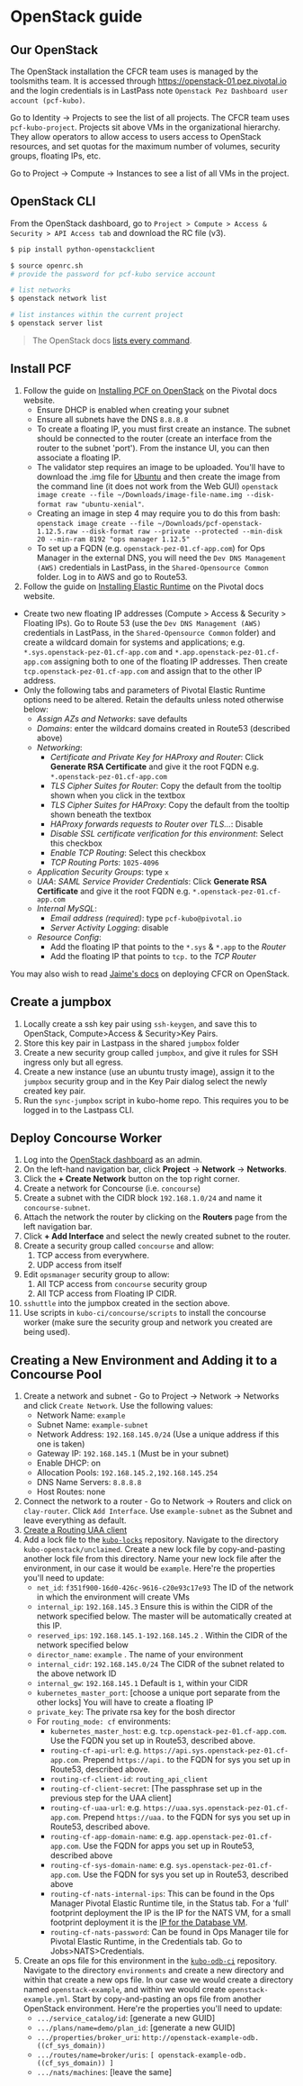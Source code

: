 # OpenStack guide

## Our OpenStack

The OpenStack installation the CFCR team uses is managed by the toolsmiths team. It is accessed through https://openstack-01.pez.pivotal.io and the login credentials is in LastPass note `Openstack Pez Dashboard user account (pcf-kubo)`.

Go to Identity -> Projects to see the list of all projects. The CFCR team uses `pcf-kubo-project`. Projects sit above VMs in the organizational hierarchy. They allow operators to allow access to users access to OpenStack resources, and set quotas for the maximum number of volumes, security groups, floating IPs, etc.

Go to Project -> Compute -> Instances to see a list of all VMs in the project.

## OpenStack CLI

From the OpenStack dashboard, go to `Project > Compute > Access & Security > API Access tab` and download the RC file (v3).

```bash
$ pip install python-openstackclient

$ source openrc.sh
# provide the password for pcf-kubo service account

# list networks
$ openstack network list

# list instances within the current project
$ openstack server list
```

> The OpenStack docs [lists every command](https://docs.openstack.org/python-openstackclient/latest/cli/command-list.html).

## Install PCF

1. Follow the guide on [Installing PCF on OpenStack](https://docs.pivotal.io/pivotalcf/1-12/customizing/openstack.html) on the Pivotal docs website.
   - Ensure DHCP is enabled when creating your subnet
   - Ensure all subnets have the DNS `8.8.8.8`
   - To create a floating IP, you must first create an instance.  The subnet should be connected to the router (create an interface from the router to the subnet 'port').  From the instance UI, you can then associate a floating IP.
   - The validator step requires an image to be uploaded. You'll have to download the .img file for [Ubuntu](https://docs.openstack.org/image-guide/obtain-images.html) and then create the image from the command line (it does not work from the Web GUI) `openstack image create --file ~/Downloads/image-file-name.img --disk-format raw "ubuntu-xenial"`.
   - Creating an image in step 4 may require you to do this from bash: `openstack image create --file ~/Downloads/pcf-openstack-1.12.5.raw --disk-format raw --private --protected --min-disk 20 --min-ram 8192 "ops manager 1.12.5"`
   - To set up a FQDN (e.g. `openstack-pez-01.cf-app.com`) for Ops Manager in the external DNS, you will need the `Dev DNS Management (AWS)` credentials in LastPass, in the `Shared-Opensource Common` folder.  Log in to AWS and go to Route53.
1. Follow the guide on [Installing Elastic Runtime](https://docs.pivotal.io/pivotalcf/1-12/customizing/openstack-er-config.html) on the Pivotal docs website.
  - Create two new floating IP addresses (Compute > Access & Security > Floating IPs).  Go to Route 53 (use the `Dev DNS Management (AWS)` credentials in LastPass, in the `Shared-Opensource Common` folder) and create a wildcard domain for systems and applications; e.g. `*.sys.openstack-pez-01.cf-app.com` and `*.app.openstack-pez-01.cf-app.com` assigning both to one of the floating IP addresses.  Then create `tcp.openstack-pez-01.cf-app.com` and assign that to the other IP address.
  - Only the following tabs and parameters of Pivotal Elastic Runtime options need to be altered.  Retain the defaults unless noted otherwise below:
    - _Assign AZs and Networks_: save defaults
    - _Domains_: enter the wildcard domains created in Route53 (described above)
    - _Networking_:
      - _Certificate and Private Key for HAProxy and Router_: Click __Generate RSA Certificate__ and give it the root FQDN e.g. `*.openstack-pez-01.cf-app.com`
      - _TLS Cipher Suites for Router_: Copy the default from the tooltip shown when you click in the textbox
      - _TLS Cipher Suites for HAProxy_: Copy the default from the tooltip shown beneath the textbox
      - _HAProxy forwards requests to Router over TLS..._: Disable
      - _Disable SSL certificate verification for this environment_: Select this checkbox
      - _Enable TCP Routing_: Select this checkbox
      - _TCP Routing Ports_: `1025-4096`
    - _Application Security Groups_: type `x`
    - _UAA_: _SAML Service Provider Credentials_: Click __Generate RSA Certificate__ and give it the root FQDN e.g. `*.openstack-pez-01.cf-app.com`
    - _Internal MySQL_:
      - _Email address (required)_: type `pcf-kubo@pivotal.io`
      - _Server Activity Logging_: disable
    - _Resource Config_:
      - Add the floating IP that points to the `*.sys` & `*.app` to the _Router_
      - Add the floating IP that points to `tcp.` to the _TCP Router_
      
You may also wish to read [Jaime's docs](https://docs.google.com/document/d/1PCnr4Lf0Y09OhW0yzPerorNrMPZQ7mAzA8vZNPd0oRU/edit#) on deploying CFCR on OpenStack.

## Create a jumpbox

1. Locally create a ssh key pair using `ssh-keygen`, and save this to OpenStack, Compute>Access & Security>Key Pairs.
1. Store this key pair in Lastpass in the shared `jumpbox` folder
1. Create a new security group called `jumpbox`, and give it rules for SSH ingress only but all egress.
1. Create a new instance (use an ubuntu trusty image), assign it to the `jumpbox` security group and in the Key Pair dialog select the newly created key pair.
1. Run the `sync-jumpbox` script in kubo-home repo.  This requires you to be logged in to the Lastpass CLI.

## Deploy Concourse Worker

1. Log into the [OpenStack dashboard](https://openstack-01.pez.pivotal.io) as an admin.
1. On the left-hand navigation bar, click **Project** &rarr; **Network** &rarr; **Networks**.
1. Click the **+ Create Network** button on the top right corner.
1. Create a network for Concourse (i.e. `concourse`)
1. Create a subnet with the CIDR block `192.168.1.0/24` and name it `concourse-subnet`.
1. Attach the network the router by clicking on the **Routers** page from the left navigation bar.
1. Click **+ Add Interface** and select the newly created subnet to the router.
1. Create a security group called `concourse` and allow: 
    1. TCP access from everywhere.
    1. UDP access from itself
1. Edit `opsmanager` security group to allow:
    1. All TCP access from `concourse` security group
    1. All TCP access from Floating IP CIDR.
1. `sshuttle` into the jumpbox created in the section above.
1. Use scripts in `kubo-ci/concourse/scripts` to install the concourse worker (make sure the security group and network you created are being used).

## Creating a New Environment and Adding it to a Concourse Pool

1. Create a network and subnet - Go to Project -> Network -> Networks and click `Create Network`. Use the following values:
    * Network Name:  `example`
    * Subnet Name:  `example-subnet`
    * Network Address: `192.168.145.0/24` (Use a unique address if this one is taken)
    * Gateway IP: `192.168.145.1` (Must be in your subnet)
    * Enable DHCP: on
    * Allocation Pools: `192.168.145.2,192.168.145.254`
    * DNS Name Servers: `8.8.8.8`
    * Host Routes: none
1. Connect the network to a router - Go to Network -> Routers and click on `clay-router`. Click `Add Interface`. Use `example-subnet` as the Subnet and leave everything as default.
1. [Create a Routing UAA client](https://docs-cfcr.cfapps.io/installing/cf-routing/#step-2-create-a-routing-uaa-client)
1. Add a lock file to the [`kubo-locks`](https://github.com/pivotal-cf-experimental/kubo-locks) repository. Navigate to the directory `kubo-openstack/unclaimed`. Create a new lock file by copy-and-pasting another lock file from this directory. Name your new lock file after the environment, in our case it would be `example`. Here're the properties you'll need to update:
    * `net_id`: `f351f900-16d0-426c-9616-c20e93c17e93` The ID of the network in which the environment will create VMs
    * `internal_ip`: `192.168.145.3` Ensure this is within the CIDR of the network specified below.  The master will be automatically created at this IP.
    * `reserved_ips`: `192.168.145.1-192.168.145.2` . Within the CIDR of the network specified below
    * `director_name`: `example` .  The name of your environment
    * `internal_cidr`: `192.168.145.0/24` The CIDR of the subnet related to the above network ID
    * `internal_gw`: `192.168.145.1` Default is `1`, within your CIDR
    * `kubernetes_master_port`: [choose a unique port separate from the other locks] You will have to create a floating IP
    * `private_key`: The private rsa key for the bosh director
    * For `routing_mode: cf` environments:
        * `kubernetes_master_host`: e.g. `tcp.openstack-pez-01.cf-app.com`. Use the FQDN you set up in Route53, described above.
        * `routing-cf-api-url`: e.g. `https://api.sys.openstack-pez-01.cf-app.com`. Prepend `https://api.` to the FQDN for sys you set up in Route53, described above.
        * `routing-cf-client-id`: `routing_api_client`
        * `routing-cf-client-secret`: [The passphrase set up in the previous step for the UAA client]
        * `routing-cf-uaa-url`: e.g. `https://uaa.sys.openstack-pez-01.cf-app.com`. Prepend `https://uaa.` to the FQDN for sys you set up in Route53, described above.
        * `routing-cf-app-domain-name`: e.g. `app.openstack-pez-01.cf-app.com`. Use the FQDN for apps you set up in Route53, described above
        * `routing-cf-sys-domain-name`: e.g. `sys.openstack-pez-01.cf-app.com`. Use the FQDN for sys you set up in Route53, described above
        * `routing-cf-nats-internal-ips`: This can be found in the Ops Manager Pivotal Elastic Runtime tile, in the Status tab. For a 'full' footprint deployment the IP is the IP for the NATS VM, for a small footprint deployment it is the [IP for the Database VM](https://docs.pivotal.io/pivotalcf/1-12/customizing/small-footprint.html).
        * `routing-cf-nats-password`: Can be found in Ops Manager tile for Pivotal Elastic Runtime, in the Credentials tab.  Go to Jobs>NATS>Credentials.
1. Create an ops file for this environment in the [`kubo-odb-ci`](https://github.com/pivotal-cf-experimental/kubo-odb-ci) repository. Navigate to the directory `environments` and create a new directory and within that create a new ops file. In our case we would create a directory named `openstack-example`, and within we would create `openstack-example.yml`. Start by copy-and-pasting an ops file from another OpenStack environment. Here're the properties you'll need to update:
    * `.../service_catalog/id`: [generate a new GUID]
    * `.../plans/name=demo/plan_id`: [generate a new GUID]
    * `.../properties/broker_uri`: `http://openstack-example-odb.((cf_sys_domain))`
    * `.../routes/name=broker/uris`: `[ openstack-example-odb.((cf_sys_domain)) ]`
    * `.../nats/machines`: [leave the same]
